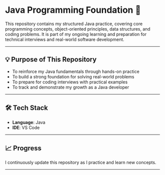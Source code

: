 # Java Programming Foundation 🚀

This repository contains my structured Java practice, covering core programming concepts, object-oriented principles, data structures, and coding problems. It is part of my ongoing learning and preparation for technical interviews and real-world software development.

---

## 💡 Purpose of This Repository

- To reinforce my Java fundamentals through hands-on practice
- To build a strong foundation for solving real-world problems
- To prepare for coding interviews with practical examples
- To track and demonstrate my growth as a Java developer

---

## 🛠️ Tech Stack

- **Language**: Java
- **IDE**:  VS Code

---

## 📈 Progress

I continuously update this repository as I practice and learn new concepts.

---
